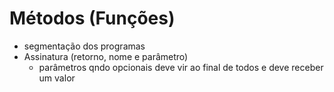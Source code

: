 # Métodos (Funções)
- segmentação dos programas
- Assinatura (retorno, nome e parâmetro)
  - parâmetros qndo opcionais deve vir ao final de todos e deve receber um valor
 
  
